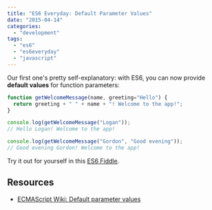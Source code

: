 ```yaml
---
title: "ES6 Everyday: Default Parameter Values"
date: "2015-04-14"
categories: 
  - "development"
tags: 
  - "es6"
  - "es6everyday"
  - "javascript"
---
```


Our first one's pretty self-explanatory: with ES6, you can now provide **default values** for function parameters:

```javascript
function getWelcomeMessage(name, greeting="Hello") {
  return greeting + " " + name + "! Welcome to the app!";
}

console.log(getWelcomeMessage("Logan"));
// Hello Logan! Welcome to the app!

console.log(getWelcomeMessage("Gordon", "Good evening"));
// Good evening Gordon! Welcome to the app!
```

Try it out for yourself in this [ES6 Fiddle](http://www.es6fiddle.net/i6pef3rb/).

## Resources

- [ECMAScript Wiki: Default parameter values](http://tc39wiki.calculist.org/es6/default-parameter-values/)
